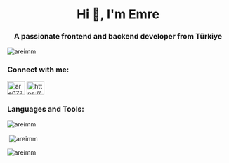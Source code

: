 <h1 align="center">Hi 👋, I'm Emre</h1>
<h3 align="center">A passionate frontend and backend developer from Türkiye</h3>

<p align="left"> <img src="https://komarev.com/ghpvc/?username=areimm&label=Profile%20views&color=0e75b6&style=flat" alt="areimm" /> </p>


<h3 align="left">Connect with me:</h3>
<p align="left">
<a href="https://linkedin.com/in/are0777" target="blank"><img align="center" src="https://raw.githubusercontent.com/rahuldkjain/github-profile-readme-generator/master/src/images/icons/Social/linked-in-alt.svg" alt="are0777" height="30" width="40" /></a>
<a href="https://discord.gg/https://discord.gg/dF8g9DSzr9" target="blank"><img align="center" src="https://raw.githubusercontent.com/rahuldkjain/github-profile-readme-generator/master/src/images/icons/Social/discord.svg" alt="https://discord.gg/dF8g9DSzr9" height="30" width="40" /></a>
</p>

<h3 align="left">Languages and Tools:</h3>

<p><img align="left" src="https://github-readme-stats.vercel.app/api/top-langs?username=areimm&show_icons=true&locale=en&layout=compact" alt="areimm" /></p><br>

<p>&nbsp;<img align="center" src="https://github-readme-stats.vercel.app/api?username=areimm&show_icons=true&locale=en" alt="areimm" /></p> 

<p><img align="center" src="https://github-readme-streak-stats.herokuapp.com/?user=areimm&" alt="areimm" /></p>
